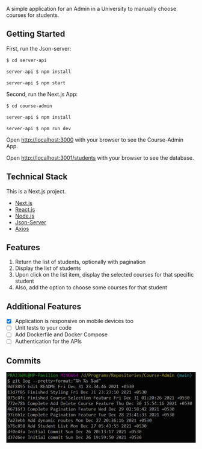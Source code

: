 A simple application for an Admin in a University to manually choose courses for students. 

## Getting Started

First, run the Json-server:

```
$ cd server-api
```
```
server-api $ npm install
```
```
server-api $ npm start
```

Second, run the Next.js App:

```
$ cd course-admin
```
```
server-api $ npm install
```
```
server-api $ npm run dev
```

Open [http://localhost:3000](http://localhost:3000) with your browser to see the Course-Admin App.

Open [http://localhost:3001/students](http://localhost:3001/students) with your browser to see the database.


## Technical Stack

This is a Next.js project.

- [Next.js](https://nextjs.org/)
- [React.js](https://reactjs.org/)
- [Node.js](https://nodejs.org/en/)
- [Json-Server](https://github.com/typicode/json-server)
- [Axios](https://axios-http.com/)

## Features

1.	Return the list of students, optionally with pagination
2.	Display the list of students
3.	Upon click on the list item, display the selected courses for that specific student
4.	Also, add the option to choose some courses for that student

## Additional Features

- [x] Application is responsive on mobile devices too
- [ ] Unit tests to your code
- [ ] Add Dockerfile and Docker Compose
- [ ] Authentication for the APIs

## Commits

<img src="commits.jpg">

